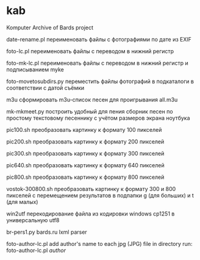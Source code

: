 # kab
Komputer Archive of Bards project

date-rename.pl
переименовать файлы с фотографиями по дате из EXIF

foto-lc.pl
переименовать файлы с переводом в нижний регистр

foto-mk-lc.pl
переименовать файлы с переводом в нижний регистр и подписыванием myke

foto-movetosubdirs.py
переместить файлы фотографий в подкаталоги в соответствии с датой съёмки

m3u
сформировать m3u-список песен для проигрывания all.m3u

mk-mkmeet.py
построить удобный для пения сборник песен по простому текстовому песеннику
с учётом размеров экрана ноутбука

pic100.sh
преобразовать картинку к формату 100 пикселей

pic200.sh
преобразовать картинку к формату 200 пикселей

pic300.sh
преобразовать картинку к формату 300 пикселей

pic640.sh
преобразовать картинку к формату 640 пикселей

pic800.sh
преобразовать картинку к формату 800 пикселей

vostok-300800.sh
преобразовать картинку к формату 300 и 800 пикселей с перемещением результатов в подпапки g (для больших) и t (для малых)

win2utf
перекодирование файла из кодировки windows cp1251 в универсальную utf8

br-pers1.py
bards.ru lxml parser 

foto-author-lc.pl
add author's name to each jpg (JPG) file in directory
run: foto-author-lc.pl _author_

